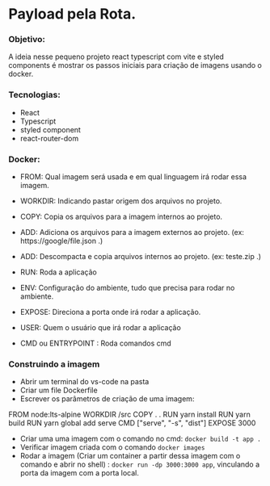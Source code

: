 # Payload pela Rota.

### Objetivo:

A ideia nesse pequeno projeto react typescript com vite e styled components é mostrar os passos iniciais para criação de imagens usando o docker.

### Tecnologias:

- React
- Typescript
- styled component
- react-router-dom

### Docker:

- FROM: Qual imagem será usada e em qual linguagem irá rodar essa imagem.

- WORKDIR: Indicando pastar origem dos arquivos no projeto.

- COPY: Copia os arquivos para a imagem internos ao projeto.

- ADD: Adiciona os arquivos para a imagem externos ao projeto. (ex: https://google/file.json .)

- ADD: Descompacta e copia arquivos internos ao projeto. (ex: teste.zip .)

- RUN: Roda a aplicação

- ENV: Configuração do ambiente, tudo que precisa para rodar no ambiente.

- EXPOSE: Direciona a porta onde irá rodar a aplicação.

- USER: Quem o usuário que irá rodar a aplicação

- CMD ou ENTRYPOINT : Roda comandos cmd

### Construindo a imagem

- Abrir um terminal do vs-code na pasta
- Criar um file Dockerfile
- Escrever os parâmetros de criação de uma imagem:


FROM node:lts-alpine
WORKDIR /src
COPY . .
RUN yarn install
RUN yarn build
RUN yarn global add serve
CMD ["serve", "-s", "dist"]
EXPOSE 3000


- Criar uma uma imagem com o comando no cmd: `docker build -t app .`
- Verificar imagem criada com o comando `docker images`
- Rodar a imagem (Criar um container a partir dessa imagem com o comando e abrir no shell) : `docker run -dp 3000:3000 app`, vinculando a porta da imagem com a porta local.
